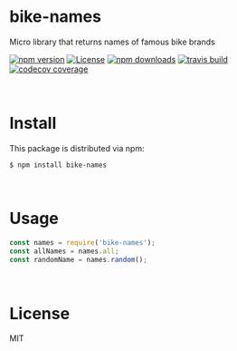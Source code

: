 # bike-names

Micro library that returns names of famous bike brands

[![npm version](https://img.shields.io/npm/v/bike-names.svg?style=flat-square)](https://www.npmjs.com/package/bike-names)
[![License](https://img.shields.io/npm/l/bike-names.svg?style=flat-square)](https://www.npmjs.com/package/bike-names)
[![npm downloads](https://img.shields.io/npm/dt/bike-names.svg?style=flat-square)](https://www.npmjs.com/package/bike-names)
[![travis build](https://img.shields.io/travis/jensrott/bike-names.svg?style=flat-square)](https://travis-ci.com/jensrott/bike-names)
[![codecov coverage](https://img.shields.io/codecov/c/github/jensrott/bike-names.svg?style=flat-square)](https://codecov.io/github/jensrott/bike-names)

&nbsp;
&nbsp;

# Install

This package is distributed via npm:

```
$ npm install bike-names
```

&nbsp;
&nbsp;

# Usage

```javascript
const names = require('bike-names');
const allNames = names.all;
const randomName = names.random();
```

&nbsp;
&nbsp;

# License

MIT